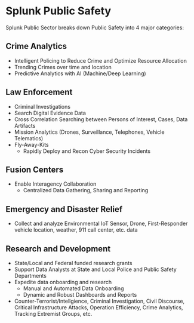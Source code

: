 # Splunk Public Safety

Splunk Public Sector breaks down Public Safety into 4 major categories:

## Crime Analytics
- Intelligent Policing to Reduce Crime and Optimize Resource Allocation
- Trending Crimes over time and location
- Predictive Analytics with AI (Machine/Deep Learning)
## Law Enforcement
- Criminal Investigations
- Search Digital Evidence Data
- Cross Correlation Searching between Persons of Interest, Cases, Data Artifacts
- Mission Analytics (Drones, Surveillance, Telephones, Vehicle Telematics)
- Fly-Away-Kits
	+ Rapidly Deploy and Recon Cyber Security Incidents
## Fusion Centers
- Enable Interagency Collaboration
	+ Centralized Data Gathering, Sharing and Reporting
## Emergency and Disaster Relief
- Collect and analyze Environmental IoT Sensor, Drone, First-Responder vehicle location, weather, 911 call center, etc. data
	
## Research and Development
- State/Local and Federal funded research grants
- Support Data Analysts at State and Local Police and Public Safety Departments
- Expedite data onboarding and research
	+ Manual and Automated Data Onboarding
	+ Dynamic and Robust Dashboards and Reports
- Counter-Terrorist/Intellgience, Criminal Investigation, Civil Discourse, Critical Infrastructure Attacks, Operation Efficiency, Crime Analytics, Tracking Extremist Groups, etc.
